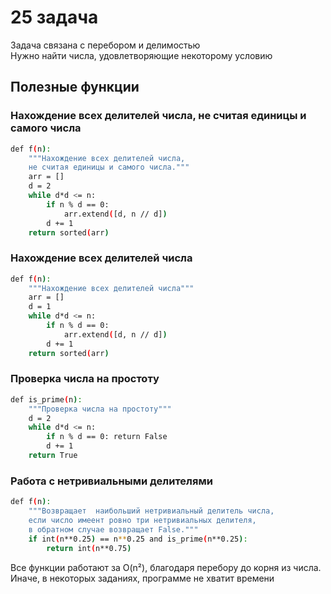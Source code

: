 # 25 задача
Задача связана с перебором и делимостью<br>
Нужно найти числа, удовлетворяющие некоторому условию

## Полезные функции

### Нахождение всех делителей числа, не считая единицы и самого числа
```bash
def f(n):
    """Нахождение всех делителей числа,
    не считая единицы и самого числа."""
    arr = []
    d = 2
    while d*d <= n:
        if n % d == 0:
            arr.extend([d, n // d])
        d += 1
    return sorted(arr)
```

### Нахождение всех делителей числа
```bash
def f(n):
    """Нахождение всех делителей числа"""
    arr = []
    d = 1
    while d*d <= n:
        if n % d == 0:
            arr.extend([d, n // d])
        d += 1
    return sorted(arr)
```

### Проверка числа на простоту
```bash
def is_prime(n):
    """Проверка числа на простоту"""
    d = 2
    while d*d <= n:
        if n % d == 0: return False
        d += 1
    return True
```

### Работа с нетривиальными делителями
```bash
def f(n):
    """Возвращает  наибольший нетривиальный делитель числа,
    если число имеент ровно три нетривиальных делителя,
    в обратном случае возвращает False."""
    if int(n**0.25) == n**0.25 and is_prime(n**0.25):
        return int(n**0.75)
```

Все функции работают за O(n²), благодаря перебору до корня из числа. Иначе, в некоторых заданиях, программе не хватит времени